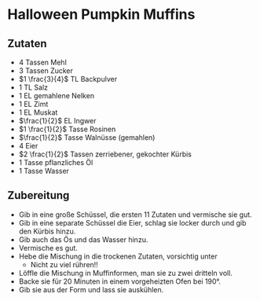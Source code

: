 # Halloween Pumpkin Muffins

## Zutaten
- 4 Tassen Mehl
- 3 Tassen Zucker
- $1 \frac{3}{4}$ TL Backpulver
- 1 TL Salz
- 1 EL gemahlene Nelken
- 1 EL Zimt
- 1 EL Muskat
- $\frac{1}{2}$ EL Ingwer
- $1 \frac{1}{2}$ Tasse Rosinen
- $\frac{1}{2}$ Tasse Walnüsse (gemahlen)
- 4 Eier
- $2 \frac{1}{2}$ Tassen zerriebener, gekochter Kürbis
- 1 Tasse pflanzliches Öl
- 1 Tasse Wasser

## Zubereitung
- Gib in eine große Schüssel, die ersten 11 Zutaten und vermische sie gut.
- Gib in eine separate Schüssel die Eier, schlag sie locker durch und gib den Kürbis hinzu.
- Gib auch das Ös und das Wasser hinzu.
- Vermische es gut.
- Hebe die Mischung in die trockenen Zutaten, vorsichtig unter
    - Nicht zu viel rühren!!
- Löffle die Mischung in Muffinformen, man sie zu zwei dritteln voll.
- Backe sie für 20 Minuten in einem vorgeheizten Ofen bei 190°.
- Gib sie aus der Form und lass sie auskühlen.
